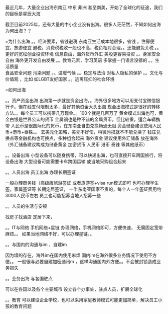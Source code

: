 
最近几年，大量企业出海东南亚 中东 非洲 甚至南美，开始了全球化的征途，我们的目标是星辰大海

截至目前2025年，还有大量的中小企业没有出海。很多人茫茫然，不知如何出海为何出海？？


=为什么出海
。。经济要素，省钱避税
东南亚生活成本地很多，省钱 ，住房便宜，旅游便宜
避税，消费税税收一般也不高，税负相对合理。。还能避免关税
。。更好的宽松创业投资环境
信息自由，海外货币外汇 美股更容易投资
。。身家安全自由  海外更开发自由发展
。。教育元素，学习英语 多掌握一门语言没错的
。。生活质量  
食品安全问题   污染问题
。。温暖气候
。。稳定与法治  对私人隐私的保护
。。文化与价值观 ，比如 如LGBT友好国家
。。逃离压抑的社会环境


=如何出海

。。资产资金出海
出海第一步就是资金出海。。海外很多地方可以用支付宝微信银行卡。但在线支付限制太多，最好其他资金大头出海
现金出海模式是很好的转移方法。。每个员工可以携带几万现金。。100个就是几百万了
黄金模式出海也可，黄金白银是世界公认的货币
金属铜也是种不错的金属货币，但比较重，适合车辆携带
人民币是很国际化的货币，在东南亚自由兑换畅通无阻
资金储备建议使用人民币+港币+泰铢。。
去美元化策略，美元不好使，稍微污损就不不能兑换了
钱庄兑换点等金融机构也可换点，多种组合起来
海外资金 建议使用外汇储备 放在海外（外汇储备建议构成为储备黄金 加密货币 人民币 港币 泰铢 等其他纸币）
 
。。设备出海
小型设备可以随身携带，可以快递出海，也可直接开车跨国旅行，将设备出海
大型设备可能需要卡车跨国运输
或当地采购组合起来

。。人员出海 员工出海  办理长期签证

一般办理商务钱（高级版旅游签证
或者旅游签+visa run模式即可
也可办理学生签，家属签证等 长期定居签证，
一半东南亚国家不贵的，每个人一年签证费用约3000人民币左右
员工也可能招募当地人招募一些

。。人员的生活与安顿

找房子找酒店 定居下来，

。。IT与网络  手机网络+星链
办理网络，手机网络即可，方便快速，
无需固定宽带麻烦。。
如果当地网络不好，可以办理星链。。

。。与国内的沟通与im  ，自建im

因为墙的存在，海外im在国内使用麻烦
国内im在海外很多业务情况下使用不方便。。
一般很与必要自建加密通讯m ，这样沟通国内外方便。。不会被封锁造成业务损失

。。业务出海 与各国驻点

可以在各国以及各个主要城市 设立各个办事处，驻点人员，扩展全球化


。。教育
可以建设企业学校，也可以采用家庭教师模式可能更加简单，解决员工小孩的教育问题
